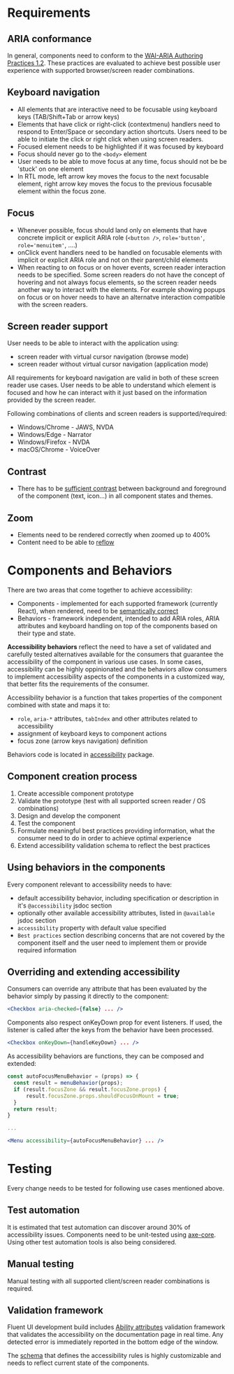 # Requirements

## ARIA conformance
In general, components need to conform to the [WAI-ARIA Authoring Practices 1.2](https://www.w3.org/TR/wai-aria-practices-1.2/). These practices are evaluated to achieve best possible user experience with supported browser/screen reader combinations.

## Keyboard navigation
- All elements that are interactive need to be focusable using keyboard keys (TAB/Shift+Tab or arrow keys)
- Elements that have click or right-click (contextmenu) handlers need to respond to Enter/Space or secondary action shortcuts. Users need to be able to initiate the click or right click when using screen readers.
- Focused element needs to be highlighted if it was focused by keyboard
- Focus should never go to the ``<body>`` element
- User needs to be able to move focus at any time, focus should not be be 'stuck' on one element
- In RTL mode, left arrow key moves the focus to the next focusable element, right arrow key moves the focus to the previous focusable element within the focus zone.

## Focus
- Whenever possible, focus should land only on elements that have concrete implicit or explicit ARIA role (`<button />`, `role='button'`, `role='menuitem'`, ....)
- onClick event handlers need to be handled on focusable elements with implicit or explicit ARIA role and not on their parent/child elements
- When reacting to on focus or on hover events, screen reader interaction needs to be specified. Some screen readers do not have the concept of hovering and not always focus elements, so the screen reader needs another way to interact with the elements. For example showing popups on focus or on hover needs to have an alternatve interaction compatible with the screen readers.

## Screen reader support
User needs to be able to interact with the application using:
- screen reader with virtual cursor navigation (browse mode)
- screen reader without virtual cursor navigation (application mode)

All requirements for keyboard navigation are valid in both of these screen reader use cases. User needs to be able to understand which element is focused and how he can interact with it just based on the information provided by the screen reader.

Following combinations of clients and screen readers is supported/required:
- Windows/Chrome - JAWS, NVDA
- Windows/Edge - Narrator
- Windows/Firefox - NVDA
- macOS/Chrome - VoiceOver

## Contrast
- There has to be [sufficient contrast](https://accessibility.umn.edu/core-skills/color-contrast) between background and foreground of the component (text, icon...) in all component states and themes.

## Zoom
- Elements need to be rendered correctly when zoomed up to 400%
- Content need to be able to [reflow](https://www.w3.org/WAI/standards-guidelines/wcag/new-in-21/#1410-reflow-aa)

# Components and Behaviors
There are two areas that come together to achieve accessibility:
* Components - implemented for each supported framework (currently React), when rendered, need to be [semantically correct](https://en.wikipedia.org/wiki/Semantic_HTML)
* Behaviors - framework independent, intended to add ARIA roles, ARIA attributes and keyboard handling on top of the components based on their type and state.

**Accessibility behaviors** reflect the need to have a set of validated and carefully tested alternatives available for the consumers that guarantee the accessibility of the component in various use cases. In some cases, accessibility can be highly oppinionated and the behaviors allow consumers to implement accessibility aspects of the components in a customized way, that better fits the requirements of the consumer.

Accessibility behavior is a function that takes properties of the component combined with state and maps it to:
- `role`, `aria-*` attributes, `tabIndex` and other attributes related to accessibility
- assignment of keyboard keys to component actions
- focus zone (arrow keys navigation) definition

 Behaviors code is located in [accessibility](https://github.com/microsoft/fluent-ui-react/tree/master/packages/accessibility) package.

## Component creation process
1. Create accessible component prototype
2. Validate the prototype (test with all supported screen reader / OS combinations)
3. Design and develop the component
4. Test the component
5. Formulate meaningful best practices providing information, what the consumer need to do in order to achieve optimal experience
6. Extend accessibility validation schema to reflect the best practices

## Using behaviors in the components
Every component relevant to accessibility needs to have:
- default accessibility behavior, including specification or description in it's `@accessibility` jsdoc section
- optionally other available accessibility attributes, listed in `@available` jsdoc section
- `accessibility` property with default value specified
- `Best practices` section describing concerns that are not covered by the component itself and the user need to implement them or provide required information

## Overriding and extending accessibility
Consumers can override any attribute that has been evaluated by the behavior simply by passing it directly to the component:
```jsx
<Checkbox aria-checked={false} ... />
```

Components also respect onKeyDown prop for event listeners. If used, the listener is called after the keys from the behavior have been processed.
```jsx
<Checkbox onKeyDown={handleKeyDown} ... />
```

As accessibility behaviors are functions, they can be composed and extended:
```jsx
const autoFocusMenuBehavior = (props) => {
  const result = menuBehavior(props);
  if (result.focusZone && result.focusZone.props) {
      result.focusZone.props.shouldFocusOnMount = true;
  }
  return result;
}

...

<Menu accessibility={autoFocusMenuBehavior} ... />
```

# Testing
Every change needs to be tested for following use cases mentioned above.

## Test automation
It is estimated that test automation can discover around 30% of accessibility issues.
Components need to be unit-tested using [axe-core](https://www.deque.com/axe/). Using other test automation tools is also being considered.

## Manual testing
Manual testing with all supported client/screen reader combinations is required.

## Validation framework
Fluent UI development build includes [Ability attributes](https://github.com/microsoft/ability-attributes) validation framework that validates the accessibility on the documentation page in real time. Any detected error is immediately reported in the bottom edge of the window.

The [schema](https://github.com/microsoft/fluent-ui-react/blob/master/packages/ability-attributes/schema.json) that defines the accessibility rules is highly customizable and needs to reflect current state of the components.
